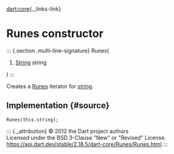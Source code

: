 [dart:core](../../dart-core/dart-core-library){._links-link}

Runes constructor
=================

::: {.section .multi-line-signature}
Runes(

1.  [String](../string-class) string

)
:::

Creates a [Runes](../runes-class) iterator for [string](string).

Implementation {#source}
--------------

``` {.language-dart data-language="dart"}
Runes(this.string);
```

::: {._attribution}
© 2012 the Dart project authors\
Licensed under the BSD 3-Clause \"New\" or \"Revised\" License.\
<https://api.dart.dev/stable/2.18.5/dart-core/Runes/Runes.html>
:::
